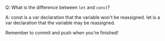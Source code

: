 Q: What is the difference between `let` and `const`?

A: const is a var declaration that the variable won't be reassigned.
let is a var declaration that the variable may be reassigned.


Remember to commit and push when you're finished!